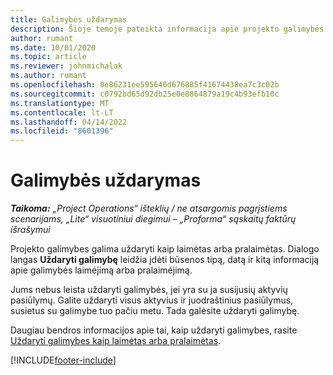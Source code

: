 ```yaml
---
title: Galimybės uždarymas
description: Šioje temoje pateikta informacija apie projekto galimybės uždarymą.
author: rumant
ms.date: 10/01/2020
ms.topic: article
ms.reviewer: johnmichalak
ms.author: rumant
ms.openlocfilehash: 0e86231ee595646d676885f41674438ea7c3c02b
ms.sourcegitcommit: c0792bd65d92db25e0e8864879a19c4b93efb10c
ms.translationtype: MT
ms.contentlocale: lt-LT
ms.lasthandoff: 04/14/2022
ms.locfileid: "8601396"
---
```

# <a name="close-an-opportunity"></a>Galimybės uždarymas

_**Taikoma:** „Project Operations“ išteklių / ne atsargomis pagrįstiems scenarijams, „Lite“ visuotiniui diegimui – „Proforma“ sąskaitų faktūrų išrašymui_

Projekto galimybes galima uždaryti kaip laimėtas arba pralaimėtas. Dialogo langas **Uždaryti galimybę** leidžia įdėti būsenos tipą, datą ir kitą informaciją apie galimybės laimėjimą arba pralaimėjimą.

Jums nebus leista uždaryti galimybės, jei yra su ja susijusių aktyvių pasiūlymų. Galite uždaryti visus aktyvius ir juodraštinius pasiūlymus, susietus su galimybe tuo pačiu metu. Tada galėsite uždaryti galimybę.

Daugiau bendros informacijos apie tai, kaip uždaryti galimybes, rasite [Uždaryti galimybes kaip laimėtas arba pralaimėtas](/dynamics365/sales-enterprise/close-opportunity-won-lost-sales).


[!INCLUDE[footer-include](../includes/footer-banner.md)]